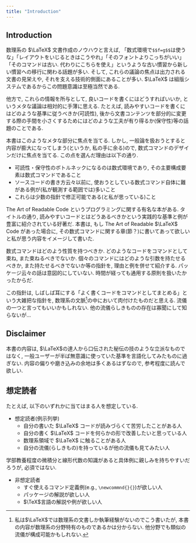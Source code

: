 ```yaml
---
title: "Introduction"
---
```


## Introduction

数理系の $\LaTeX$ 文書作成のノウハウと言えば, 「数式環境で`$$f=g$$`は使うな」「レイアウトをいじるときはこうやれ」「そのフォントよりこっちがいい」「そのコマンドは古い. 代わりにこちらを使え」というような古い慣習から新しい慣習への移行に関わる話題が多い. そして, これらの議論の焦点は出力される文書の見栄えや, それを支える技術的側面にあることが多い. $\LaTeX$ は組版システムであるからこの問題意識は至極当然である.

他方で, これらの情報を所与として, 良いコードを書くにはどうすればいいか, というメタな議論は相対的に手薄に思える. たとえば, 読みやすいコードを書くにはどのような基準に従うべきか(可読性), 後から文書コンテンツを部分的に変更する際の手間を小さくするためにはどのような工夫が有り得るか(保守性)等の話題のことである.

本書はこのようなメタな部分に焦点を当てる. しかし, 一般論を扱おうとすると内容が膨大になってしまう(というか, 私の手に余る)ので, 数式コマンドのデザインだけに焦点を当てる. この点を選んだ理由は以下の通り.

- 可読性・保守性のボトルネックになるのは数式環境であり, その主要構成要素は数式コマンドであること
- ソースコードの書き方云々以前に, 使おうとしている数式コマンド自体に難がある例が(私が観測する範囲では)多いこと
- これらは少数の指針で修正可能である(と私が思っている)こと

The Art of Readable Code というプログラミングに関する有名な本がある. タイトルの通り, 読みやすいコードとはどうあるべきかという実践的な基準と例が豊富に紹介されている好著だ. 本書は, もし The Art of Readable $\LaTeX$ Code があった場合に, その数式コマンドに関する章(節？)に書いてあって欲しいと私が思う内容をイメージして書いた.

数式コマンドはどのよう性質を持つべきか. どのようなコードをコマンドとして束ね, また束ねるべきでないか. 個々のコマンドにはどのような引数を持たせるべきか, また持たせるべきでないか等の指針を, 理由と例を併せて紹介する. パッケージ云々の話は意図的にしていない. 時間が経っても通用する原則を扱いたかったからだ.

この指針は, しばしば耳にする「よく書くコードをコマンドとしてまとめる」という大雑把な指針を, 数理系の文脈[^1]の中において肉付けたものだと思える. 流儀の一つと言ってもいいかもしれない. 他の流儀らしきものの存在は寡聞にして知らないが...

[^1]: 私は$\LaTeX$では数理系の文書しか執筆経験がないのでこう書いたが, 本書の内容が数理系の分野特有のものであるかは分からない. 他分野でも類似の流儀が構成可能かもしれない.

## Disclaimer

本書の内容は, $\LaTeX$の達人から口伝された秘伝の技のような立派なものではなく, 一般ユーザーが半ば無意識に使っていた基準を言語化してみたものに過ぎない. 内容の偏りや磨き込みの余地は多くあるはずなので, 参考程度に読んで欲しい.

## 想定読者

たとえば, 以下のいずれかに当てはまる人を想定している.

- 想定読者(例示列挙)
  - 自分の書いた $\LaTeX$ コードが読みづらくて苦労したことがある人
  - 自分の書く $\LaTeX$ コードを何らかの形で改善したいと思っている人
  - 数理系領域で $\LaTeX$ に触ることがある人
  - 自分の流儀(らしきもの)を持っているが他の流儀も見てみたい人

学部教養程度の微積分と線形代数の知識があると具体例に親しみを持ちやすいだろうが, 必須ではない.

- 非想定読者
  - すぐ使えるコマンド定義例(e.g., `\newcommnd{}{}`)が欲しい人
  - パッケージの解説が欲しい人
  - $\TeX$言語の解説や例が欲しい人

